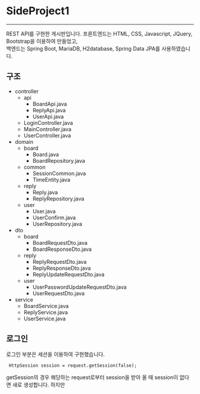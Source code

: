 # SideProject1
--------------------------
REST API를 구현한 게시판입니다. 프론트엔드는 HTML, CSS, Javascript, JQuery, Bootstrap을 이용하여 만들었고, <br>
백엔드는 Spring Boot, MariaDB, H2database, Spring Data JPA를 사용하였습니다. 

## 구조
- controller
  - api
    - BoardApi.java
    - ReplyApi.java
    - UserApi.java
  - LoginController.java
  - MainController.java
  - UserController.java
- domain
  - board
    - Board.java
    - BoardRepository.java
  - common
    - SessionCommon.java
    - TimeEntity.java
  - reply
    - Reply.java
    - ReplyRepository.java
  - user
    - User.java
    - UserConfirm.java
    - UserRepository.java
- dto
  - board
    - BoardRequestDto.java
    - BoardResponseDto.java
  - reply
    - ReplyRequestDto.java
    - ReplyResponseDto.java
    - ReplyUpdateRequestDto.java
  - user
    - UserPasswordUpdateRequestDto.java
    - UserRequestDto.java
- service
  - BoardService.java
  - ReplyService.java
  - UserService.java

## 로그인
로그인 부분은 세션을 이용하여 구현했습니다. 
```
 HttpSession session = request.getSession(false);
```
getSession의 경우 해당하는 request로부터 session을 받아 올 때 session이 없다면 새로 생성합니다. 하지만 
